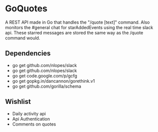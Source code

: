 # GoQuotes
A REST API made in Go that handles the "/quote [text]" command. Also monitors
the #general chat for starAddedEvents using the real time slack api. These
starred messages are stored the same way as the /quote command would.

## Dependencies
* go get github.com/nlopes/slack
* go get github.com/nlopes/slack
* go get code.google.com/p/gcfg
* go get gopkg.in/dancannon/gorethink.v1
* go get github.com/gorilla/schema

## Wishlist
* Daily activity api
* Api Authentication
* Comments on quotes 
